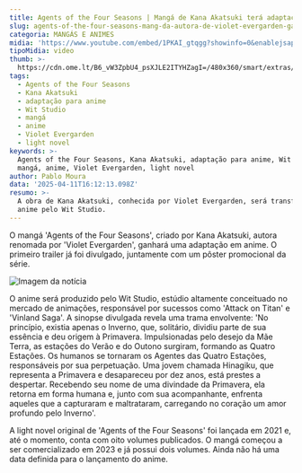 ```yaml
---
title: Agents of the Four Seasons | Mangá de Kana Akatsuki terá adaptação para anime
slug: agents-of-the-four-seasons-mang-da-autora-de-violet-evergarden-ganhar-anime
categoria: MANGÁS E ANIMES
midia: 'https://www.youtube.com/embed/1PKAI_gtqgg?showinfo=0&enablejsapi=1'
tipoMidia: video
thumb: >-
  https://cdn.ome.lt/B6_vW3ZpbU4_psXJLE2ITYHZagI=/480x360/smart/extras/conteudos/omelete_THUMB_-_2025-04-11T130427.137.png
tags:
  - Agents of the Four Seasons
  - Kana Akatsuki
  - adaptação para anime
  - Wit Studio
  - mangá
  - anime
  - Violet Evergarden
  - light novel
keywords: >-
  Agents of the Four Seasons, Kana Akatsuki, adaptação para anime, Wit Studio,
  mangá, anime, Violet Evergarden, light novel
author: Pablo Moura
data: '2025-04-11T16:12:13.098Z'
resumo: >-
  A obra de Kana Akatsuki, conhecida por Violet Evergarden, será transformada em
  anime pelo Wit Studio.
---
```


O mangá 'Agents of the Four Seasons', criado por Kana Akatsuki, autora renomada por 'Violet Evergarden', ganhará uma adaptação em anime. O primeiro trailer já foi divulgado, juntamente com um pôster promocional da série.

![Imagem da notícia](https://cdn.ome.lt/oJfEEE-y17GWlypknjylK38TL9o=/fit-in/837x500/smart/uploads/conteudo/fotos/Novo_Projeto_43_EtrSnXg.png)

O anime será produzido pelo Wit Studio, estúdio altamente conceituado no mercado de animações, responsável por sucessos como 'Attack on Titan' e 'Vinland Saga'. A sinopse divulgada revela uma trama envolvente: 'No princípio, existia apenas o Inverno, que, solitário, dividiu parte de sua essência e deu origem à Primavera. Impulsionadas pelo desejo da Mãe Terra, as estações do Verão e do Outono surgiram, formando as Quatro Estações. Os humanos se tornaram os Agentes das Quatro Estações, responsáveis por sua perpetuação. Uma jovem chamada Hinagiku, que representa a Primavera e desapareceu por dez anos, está prestes a despertar. Recebendo seu nome de uma divindade da Primavera, ela retorna em forma humana e, junto com sua acompanhante, enfrenta aqueles que a capturaram e maltrataram, carregando no coração um amor profundo pelo Inverno'.

A light novel original de 'Agents of the Four Seasons' foi lançada em 2021 e, até o momento, conta com oito volumes publicados. O mangá começou a ser comercializado em 2023 e já possui dois volumes. Ainda não há uma data definida para o lançamento do anime.
